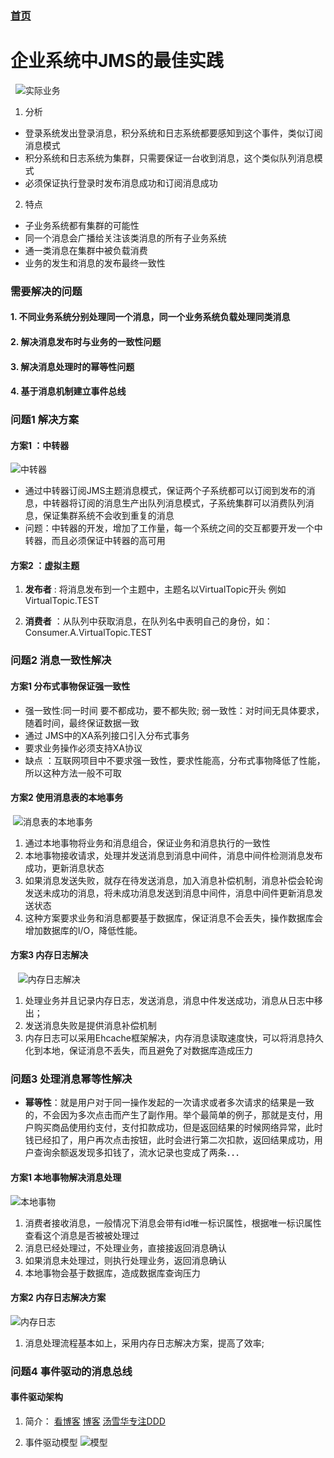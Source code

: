 ### [首页](https://github.com/Letitmiss/JMS/blob/master/README.md)
# 企业系统中JMS的最佳实践 
   ![实际业务](https://github.com/Letitmiss/JMS/blob/master/img/fenxi1.jpg)
1. 分析
* 登录系统发出登录消息，积分系统和日志系统都要感知到这个事件，类似订阅消息模式
* 积分系统和日志系统为集群，只需要保证一台收到消息，这个类似队列消息模式
* 必须保证执行登录时发布消息成功和订阅消息成功
2. 特点
* 子业务系统都有集群的可能性
* 同一个消息会广播给关注该类消息的所有子业务系统
* 通一类消息在集群中被负载消费
* 业务的发生和消息的发布最终一致性

### 需要解决的问题 

#### 1. 不同业务系统分别处理同一个消息，同一个业务系统负载处理同类消息
#### 2. 解决消息发布时与业务的一致性问题
#### 3. 解决消息处理时的幂等性问题
#### 4. 基于消息机制建立事件总线

### 问题1 解决方案
 #### 方案1 ：中转器
 
 ![中转器](https://github.com/Letitmiss/JMS/blob/master/img/zhongzhuan.jpg)
 
 * 通过中转器订阅JMS主题消息模式，保证两个子系统都可以订阅到发布的消息，中转器将订阅的消息生产出队列消息模式，子系统集群可以消费队列消息，保证集群系统不会收到重复的消息
* 问题：中转器的开发，增加了工作量，每一个系统之间的交互都要开发一个中转器，而且必须保证中转器的高可用
#### 方案2 ：虚拟主题

1. **发布者** : 将消息发布到一个主题中，主题名以VirtualTopic开头 例如 VirtualTopic.TEST

2. **消费者** ：从队列中获取消息，在队列名中表明自己的身份，如：Consumer.A.VirtualTopic.TEST

### 问题2 消息一致性解决
#### 方案1 分布式事物保证强一致性
* 强一致性:同一时间 要不都成功，要不都失败; 弱一致性：对时间无具体要求，随着时间，最终保证数据一致
* 通过 JMS中的XA系列接口引入分布式事务
* 要求业务操作必须支持XA协议
* 缺点 ：互联网项目中不要求强一致性，要求性能高，分布式事物降低了性能，所以这种方法一般不可取
#### 方案2 使用消息表的本地事务

  ![消息表的本地事务](https://github.com/Letitmiss/JMS/blob/master/img/yizhi2.jpg)

1. 通过本地事物将业务和消息组合，保证业务和消息执行的一致性
2. 本地事物接收请求，处理并发送消息到消息中间件，消息中间件检测消息发布成功，更新消息状态
3. 如果消息发送失败，就存在待发送消息，加入消息补偿机制，消息补偿会轮询发送未成功的消息，将未成功消息发送到消息中间件，消息中间件更新消息发送状态
4. 这种方案要求业务和消息都要基于数据库，保证消息不会丢失，操作数据库会增加数据库的I/O，降低性能。

#### 方案3 内存日志解决

    ![内存日志解决](https://github.com/Letitmiss/JMS/blob/master/img/yizhi1.jpg)
    
1. 处理业务并且记录内存日志，发送消息，消息中件发送成功，消息从日志中移出；
2. 发送消息失败是提供消息补偿机制
3. 内存日志可以采用Ehcache框架解决，内存消息读取速度快，可以将消息持久化到本地，保证消息不丢失，而且避免了对数据库造成压力


### 问题3 处理消息幂等性解决

* **幂等性**：就是用户对于同一操作发起的一次请求或者多次请求的结果是一致的，不会因为多次点击而产生了副作用。举个最简单的例子，那就是支付，用户购买商品使用约支付，支付扣款成功，但是返回结果的时候网络异常，此时钱已经扣了，用户再次点击按钮，此时会进行第二次扣款，返回结果成功，用户查询余额返发现多扣钱了，流水记录也变成了两条．．．


#### 方案1 本地事物解决消息处理

![本地事物](https://github.com/Letitmiss/JMS/blob/master/img/mi1.jpg)

1. 消费者接收消息，一般情况下消息会带有id唯一标识属性，根据唯一标识属性查看这个消息是否被被处理过
2. 消息已经处理过，不处理业务，直接接返回消息确认
3. 如果消息未处理过，则执行处理业务，返回消息确认
4. 本地事物会基于数据库，造成数据库查询压力

#### 方案2 内存日志解决方案

![内存日志](https://github.com/Letitmiss/JMS/blob/master/img/mi1.jpg)

1. 消息处理流程基本如上，采用内存日志解决方案，提高了效率;

### 问题4 事件驱动的消息总线

#### 事件驱动架构
	
1. 简介： [看博客](http://blog.csdn.net/jacks_sure/article/details/52537886)
	[博客](http://www.cnblogs.com/lishijia/p/5475452.html)
	[汤雪华专注DDD](http://www.cnblogs.com/netfocus/) 

2. 事件驱动模型
	 ![模型](https://github.com/Letitmiss/JMS/blob/master/img/shijianzongxian.jpg)

